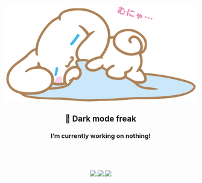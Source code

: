 
<p align="center"> 
     <img src="/clipart3306554.png">
</p>

<h2 align="center"> 💫 Dark mode freak </h2>
<h3 align="center"> I’m currently working on nothing! <h3><br><br>
  
<!--
**Blunf/Blunf** is a ✨ _special_ ✨ repository because its `README.md` (this file) appears on your GitHub profile.

Here are some ideas to get you started:

### 🔭 I’m currently working on ...
- 🌱 I’m currently learning ...
- 👯 I’m looking to collaborate on ...
- 🤔 I’m looking for help with ...
- 💬 Ask me about ...
- 📫 How to reach me: ...
- 😄 Pronouns: ...
- ⚡ Fun fact: ...
-->

<p align="center"> 
<a href="https://github.com/anuraghazra/github-readme-stats">
  <img align="center" src="https://github-readme-stats.vercel.app/api?username=Blunf&show_icons=true&theme=blueberry" />
</a>

<a href="https://github.com/anuraghazra/github-readme-stats">
  <img align="center" src="https://github-readme-stats.vercel.app/api/top-langs/?username=Blunf&layout=compact&langs_count=4&theme=blueberry" />
</a>

<a href="https://github.com/anuraghazra/github-readme-stats">
  <img align="center" src="https://github-readme-stats.vercel.app/api/pin/?username=Blunf&repo=github-readme-stats&theme=blueberry" />
</a>
</p>

